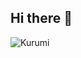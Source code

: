 ## Hi there 👋

<!--
**Ruumi9/Ruumi9** is a ✨ _special_ ✨ repository because its `README.md` (this file) appears on your GitHub profile.

Here are some ideas to get you started:

- 🔭 I’m currently working on ...
- 🌱 I’m currently learning ...
- 👯 I’m looking to collaborate on ...
- 🤔 I’m looking for help with ...
- 💬 Ask me about ...
- 📫 How to reach me: ...
- 😄 Pronouns: ...
- ⚡ Fun fact: ...
-->

![Kurumi](https://media.giphy.com/media/v1.Y2lkPTc5MGI3NjExd2JpYmR6YnB3cXRrdGE1dXVnM3dlc3JsYnpjYnJqc3Jpb2p4NzRidCZlcD12MV9naWZzX3NlYXJjaCZjdD1n/BZCqzyt7lDUDS/giphy.gif)

